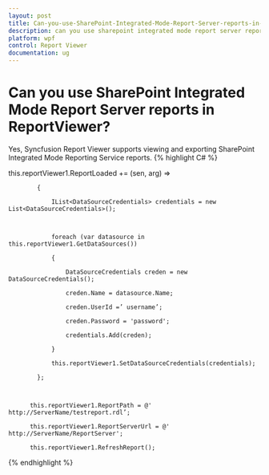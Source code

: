 ```yaml
---
layout: post
title: Can-you-use-SharePoint-Integrated-Mode-Report-Server-reports-in-ReportViewer
description: can you use sharepoint integrated mode report server reports in reportviewer?
platform: wpf
control: Report Viewer
documentation: ug
---
```


# Can you use SharePoint Integrated Mode Report Server reports in ReportViewer?

Yes, Syncfusion Report Viewer supports viewing and exporting SharePoint Integrated Mode Reporting Service reports. 
{% highlight C# %}

this.reportViewer1.ReportLoaded += (sen, arg) =>

            {

                IList<DataSourceCredentials> credentials = new List<DataSourceCredentials>();



                foreach (var datasource in this.reportViewer1.GetDataSources())

                {

                    DataSourceCredentials creden = new DataSourceCredentials();

                    creden.Name = datasource.Name;

                    creden.UserId =’ username’;

                    creden.Password = 'password';

                    credentials.Add(creden);

                }

                this.reportViewer1.SetDataSourceCredentials(credentials);

            };



          this.reportViewer1.ReportPath = @' http://ServerName/testreport.rdl’;

          this.reportViewer1.ReportServerUrl = @' http://ServerName/ReportServer';

          this.reportViewer1.RefreshReport();

{% endhighlight %}

